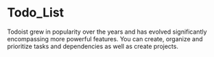 # Todo_List 

Todoist grew in popularity over the years and has evolved significantly encompassing more powerful features. You can create, organize and prioritize tasks and dependencies as well as create projects.

